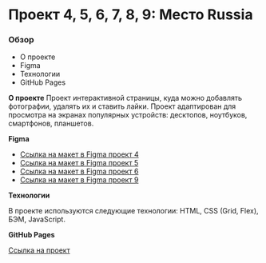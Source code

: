 # Проект 4, 5, 6, 7, 8, 9: Место Russia

### Обзор

* О проекте
* Figma
* Технологии
* GitHub Pages

**О проекте**
Проект интерактивной страницы, куда можно добавлять фотографии, удалять их и ставить лайки. Проект адаптирован для просмотра на экранах популярных устройств: десктопов, ноутбуков, смартфонов, планшетов.


**Figma**

* [Ссылка на макет в Figma проект 4](https://www.figma.com/file/StZjf8HnoeLdiXS7dYrLAh/JavaScript.-Sprint-4)
* [Ссылка на макет в Figma проект 5](https://www.figma.com/file/nlYpT4VhFiwimn2YlncrcF/JavaScript.-Sprint-5)
* [Ссылка на макет в Figma проект 6](https://www.figma.com/file/nlYpT4VhFiwimn2YlncrcF/JavaScript.-Sprint-6)
* [Ссылка на макет в Figma проект 9](https://www.figma.com/file/hhhIavVTeuilfPPZ6sbifl/JavaScript.-Sprint-9)

**Технологии**

В проекте используются следующие технологии: HTML, CSS (Grid, Flex), БЭМ, JavaScript.

**GitHub Pages**

[Ссылка на проект](https://aveor.github.io/mesto/index.html)
